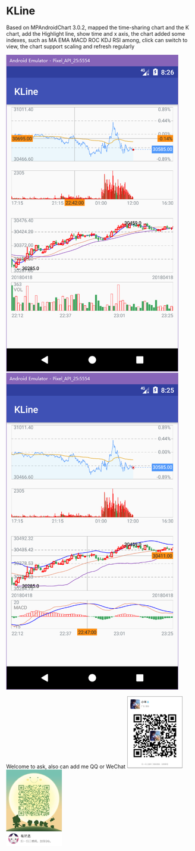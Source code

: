 # KLine
Based on MPAndroidChart 3.0.2, mapped the time-sharing chart and the K chart, add the Highlight line, show time and x axis, the chart added some indexes, such as MA EMA MACD ROC KDJ RSI among, click can switch to view, the chart support scaling and refresh regularly

![Image text](https://raw.githubusercontent.com/chlseeky/KLine/master/Screenshots/20180422162658.png)
![Image text](https://raw.githubusercontent.com/chlseeky/KLine/master/Screenshots/20180422162514.png)

Welcome to ask, also can add me QQ or WeChat
<img width="150" height="195" src="https://github.com/chlseeky/KLine/raw/master/Screenshots/IMG_4520.JPG"/>
<img width="150" height="205" src="https://github.com/chlseeky/KLine/raw/master/Screenshots/QQ%E5%9B%BE%E7%89%8720180422165520.jpg"/>

